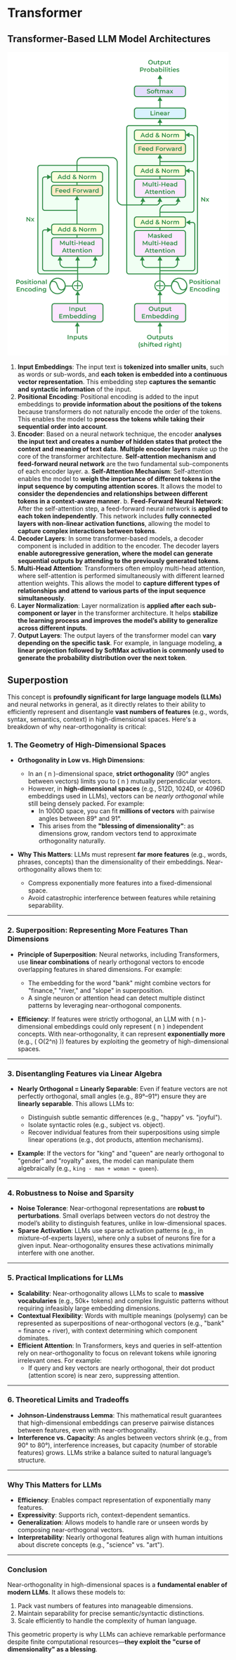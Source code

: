 # Transformer

## Transformer-Based LLM Model Architectures

![1738209185618](image/1738209185618.png)

1. **Input Embeddings**: The input text is **tokenized into smaller units**, such as words or sub-words, and **each token is embedded into a continuous vector representation**. This embedding step **captures the semantic and syntactic information** of the input.
2. **Positional Encoding**: Positional encoding is added to the input embeddings to **provide information about the positions of the tokens** because transformers do not naturally encode the order of the tokens. This enables the model to **process the tokens while taking their sequential order into account**.
3. **Encoder**: Based on a neural network technique, the encoder **analyses the input text and creates a number of hidden states that protect the context and meaning of text data**. **Multiple encoder layers** make up the core of the transformer architecture. **Self-attention mechanism and feed-forward neural network** are the two fundamental sub-components of each encoder layer.
   a. **Self-Attention Mechanism**: Self-attention enables the model to **weigh the importance of different tokens in the input sequence by computing attention scores**. It allows the model to **consider the dependencies and relationships between different tokens in a context-aware manner**.
   b. **Feed-Forward Neural Network**: After the self-attention step, a feed-forward neural network is **applied to each token independently**. This network includes **fully connected layers with non-linear activation functions**, allowing the model to **capture complex interactions between tokens**.
4. **Decoder Layers**: In some transformer-based models, a decoder component is included in addition to the encoder. The decoder layers **enable autoregressive generation, where the model can generate sequential outputs by attending to the previously generated tokens**.
5. **Multi-Head Attention**: Transformers often employ multi-head attention, where self-attention is performed simultaneously with different learned attention weights. This allows the model to **capture different types of relationships and attend to various parts of the input sequence simultaneously**.
6. **Layer Normalization**: Layer normalization is **applied after each sub-component or layer** in the transformer architecture. It helps **stabilize the learning process and improves the model’s ability to generalize across different inputs**.
7. **Output Layers**: The output layers of the transformer model can **vary depending on the specific task**. For example, in language modeling, **a linear projection followed by SoftMax activation is commonly used to generate the probability distribution over the next token**.

## Superpostion

This concept is **profoundly significant for large language models (LLMs)** and neural networks in general, as it directly relates to their ability to efficiently represent and disentangle **vast numbers of features** (e.g., words, syntax, semantics, context) in high-dimensional spaces. Here's a breakdown of why near-orthogonality is critical:

### 1. **The Geometry of High-Dimensional Spaces**

- **Orthogonality in Low vs. High Dimensions**:

  - In an \( n \)-dimensional space, **strict orthogonality** (90° angles between vectors) limits you to \( n \) mutually perpendicular vectors.
  - However, in **high-dimensional spaces** (e.g., 512D, 1024D, or 4096D embeddings used in LLMs), vectors can be *nearly orthogonal* while still being densely packed. For example:
    - In 1000D space, you can fit **millions of vectors** with pairwise angles between 89° and 91°.
    - This arises from the **"blessing of dimensionality"**: as dimensions grow, random vectors tend to approximate orthogonality naturally.
- **Why This Matters**:
  LLMs must represent **far more features** (e.g., words, phrases, concepts) than the dimensionality of their embeddings. Near-orthogonality allows them to:

  - Compress exponentially more features into a fixed-dimensional space.
  - Avoid catastrophic interference between features while retaining separability.

---

### 2. **Superposition: Representing More Features Than Dimensions**

- **Principle of Superposition**:
  Neural networks, including Transformers, use **linear combinations** of nearly orthogonal vectors to encode overlapping features in shared dimensions. For example:

  - The embedding for the word "bank" might combine vectors for "finance," "river," and "slope" in superposition.
  - A single neuron or attention head can detect multiple distinct patterns by leveraging near-orthogonal components.
- **Efficiency**:
  If features were strictly orthogonal, an LLM with \( n \)-dimensional embeddings could only represent \( n \) independent concepts. With near-orthogonality, it can represent **exponentially more** (e.g., \( O(2^n) \)) features by exploiting the geometry of high-dimensional spaces.

---

### 3. **Disentangling Features via Linear Algebra**

- **Nearly Orthogonal = Linearly Separable**:
  Even if feature vectors are not perfectly orthogonal, small angles (e.g., 89°–91°) ensure they are **linearly separable**. This allows LLMs to:

  - Distinguish subtle semantic differences (e.g., "happy" vs. "joyful").
  - Isolate syntactic roles (e.g., subject vs. object).
  - Recover individual features from their superpositions using simple linear operations (e.g., dot products, attention mechanisms).
- **Example**:
  If the vectors for "king" and "queen" are nearly orthogonal to "gender" and "royalty" axes, the model can manipulate them algebraically (e.g., `king - man + woman ≈ queen`).

---

### 4. **Robustness to Noise and Sparsity**

- **Noise Tolerance**:
  Near-orthogonal representations are **robust to perturbations**. Small overlaps between vectors do not destroy the model’s ability to distinguish features, unlike in low-dimensional spaces.
- **Sparse Activation**:
  LLMs use sparse activation patterns (e.g., in mixture-of-experts layers), where only a subset of neurons fire for a given input. Near-orthogonality ensures these activations minimally interfere with one another.

---

### 5. **Practical Implications for LLMs**

- **Scalability**:
  Near-orthogonality allows LLMs to scale to **massive vocabularies** (e.g., 50k+ tokens) and complex linguistic patterns without requiring infeasibly large embedding dimensions.
- **Contextual Flexibility**:
  Words with multiple meanings (polysemy) can be represented as superpositions of near-orthogonal vectors (e.g., "bank" = finance + river), with context determining which component dominates.
- **Efficient Attention**:
  In Transformers, keys and queries in self-attention rely on near-orthogonality to focus on relevant tokens while ignoring irrelevant ones. For example:
  - If query and key vectors are nearly orthogonal, their dot product (attention score) is near zero, suppressing attention.

---

### 6. **Theoretical Limits and Tradeoffs**

- **Johnson-Lindenstrauss Lemma**:
  This mathematical result guarantees that high-dimensional embeddings can preserve pairwise distances between features, even with near-orthogonality.
- **Interference vs. Capacity**:
  As angles between vectors shrink (e.g., from 90° to 80°), interference increases, but capacity (number of storable features) grows. LLMs strike a balance suited to natural language’s structure.

---

### **Why This Matters for LLMs**

- **Efficiency**: Enables compact representation of exponentially many features.
- **Expressivity**: Supports rich, context-dependent semantics.
- **Generalization**: Allows models to handle rare or unseen words by composing near-orthogonal vectors.
- **Interpretability**: Nearly orthogonal features align with human intuitions about discrete concepts (e.g., "science" vs. "art").

---

### **Conclusion**

Near-orthogonality in high-dimensional spaces is a **fundamental enabler of modern LLMs**. It allows these models to:

1. Pack vast numbers of features into manageable dimensions.
2. Maintain separability for precise semantic/syntactic distinctions.
3. Scale efficiently to handle the complexity of human language.

This geometric property is why LLMs can achieve remarkable performance despite finite computational resources—**they exploit the "curse of dimensionality" as a blessing**.
